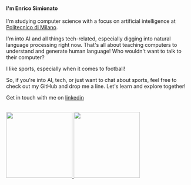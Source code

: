 #### I'm Enrico Simionato

I'm studying computer science with a focus on artificial intelligence at [Politecnico di Milano](https://www.polimi.it).

I'm into AI and all things tech-related, especially digging into natural language processing right now. That's all about teaching computers to understand and generate human language! Who wouldn't want to talk to their computer?

I like sports, especially when it comes to football!

So, if you're into AI, tech, or just want to chat about sports, feel free to check out my GitHub and drop me a line. Let's learn and explore together!

Get in touch with me on [linkedin](www.linkedin.com/in/enrico-simionato-5791b919b)



<br/>
<a href="https://github.com/EnricoSimionato">
  <img height="180em" src="https://github-readme-stats.vercel.app/api?username=EnricoSimionato&show_icons=true&theme=dark" />
  <img height="180em" src="https://github-readme-stats.vercel.app/api/top-langs/?username=EnricoSimionato&show_icons=true&theme=dark" />
</a>

<br/>
